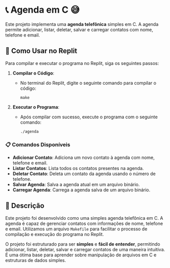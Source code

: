 # 📞 Agenda em C 😅

Este projeto implementa uma **agenda telefônica** simples em C. A agenda permite adicionar, listar, deletar, salvar e carregar contatos com nome, telefone e email.

## 🚀 Como Usar no Replit

Para compilar e executar o programa no Replit, siga os seguintes passos:

1. **Compilar o Código**:
   - No terminal do Replit, digite o seguinte comando para compilar o código:
     ```
     make
     ```

2. **Executar o Programa**:
   - Após compilar com sucesso, execute o programa com o seguinte comando:
     ```
     ./agenda
     ```

### 📋 Comandos Disponíveis

- **Adicionar Contato**: Adiciona um novo contato à agenda com nome, telefone e email.
- **Listar Contatos**: Lista todos os contatos presentes na agenda.
- **Deletar Contato**: Deleta um contato da agenda usando o número de telefone.
- **Salvar Agenda**: Salva a agenda atual em um arquivo binário.
- **Carregar Agenda**: Carrega a agenda salva de um arquivo binário.

## 📝 Descrição

Este projeto foi desenvolvido como uma simples agenda telefônica em C. A agenda é capaz de gerenciar contatos com informações de nome, telefone e email. Utilizamos um arquivo `Makefile` para facilitar o processo de compilação e execução do programa no Replit.

O projeto foi estruturado para ser **simples** e **fácil de entender**, permitindo adicionar, listar, deletar, salvar e carregar contatos de uma maneira intuitiva. É uma ótima base para aprender sobre manipulação de arquivos em C e estruturas de dados simples.

